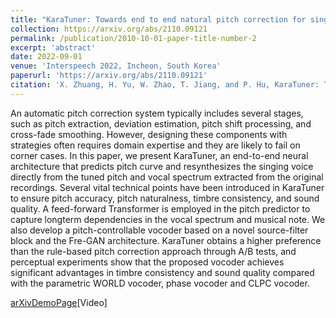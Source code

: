 ```yaml
---
title: "KaraTuner: Towards end to end natural pitch correction for singing voice in karaoke"
collection: https://arxiv.org/abs/2110.09121
permalink: /publication/2010-10-01-paper-title-number-2
excerpt: 'abstract'
date: 2022-09-01
venue: 'Interspeech 2022, Incheon, South Korea'
paperurl: 'https://arxiv.org/abs/2110.09121'
citation: 'X. Zhuang, H. Yu, W. Zhao, T. Jiang, and P. Hu, KaraTuner: Towards end-to-end natural pitch correction for singing voice in karaoke, in Proceedings of INTERSPEECH, Incheon, South Korea, 2022.'
---
```

An automatic pitch correction system typically includes several stages, such as pitch extraction, deviation estimation, pitch shift processing, and cross-fade smoothing. However, designing these components with strategies often requires domain expertise and they are likely to fail on corner cases. In this paper, we present KaraTuner, an end-to-end neural architecture that predicts pitch curve and resynthesizes the singing voice directly from the tuned pitch and vocal spectrum extracted from the original recordings. Several vital technical points have been introduced in KaraTuner to ensure pitch accuracy, pitch naturalness, timbre consistency, and sound quality. A feed-forward Transformer is employed in the pitch predictor to capture longterm dependencies in the vocal spectrum and musical note. We also develop a pitch-controllable vocoder based on a novel source-filter block and the Fre-GAN architecture. KaraTuner obtains a higher preference than the rule-based pitch correction approach through A/B tests, and perceptual experiments show that the proposed vocoder achieves significant advantages in timbre consistency and sound quality compared with the parametric WORLD vocoder, phase vocoder and CLPC vocoder.

[arXiv](https://arxiv.org/abs/2110.09121)[DemoPage](https://ella-granger.github.io/KaraTuner/)[Video]
